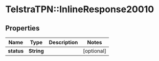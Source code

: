 # TelstraTPN::InlineResponse20010

## Properties
Name | Type | Description | Notes
------------ | ------------- | ------------- | -------------
**status** | **String** |  | [optional] 


